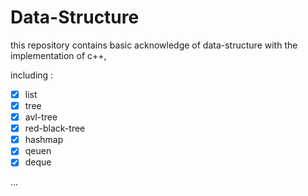 # Data-Structure

this repository contains basic acknowledge of data-structure with the implementation of c++, 

including :

- [x] list
- [x] tree
- [x] avl-tree
- [x] red-black-tree
- [x] hashmap
- [x] qeuen
- [x] deque

...

